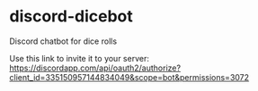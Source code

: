 # discord-dicebot
Discord chatbot for dice rolls

Use this link to invite it to your server:
https://discordapp.com/api/oauth2/authorize?client_id=335150957144834049&scope=bot&permissions=3072
